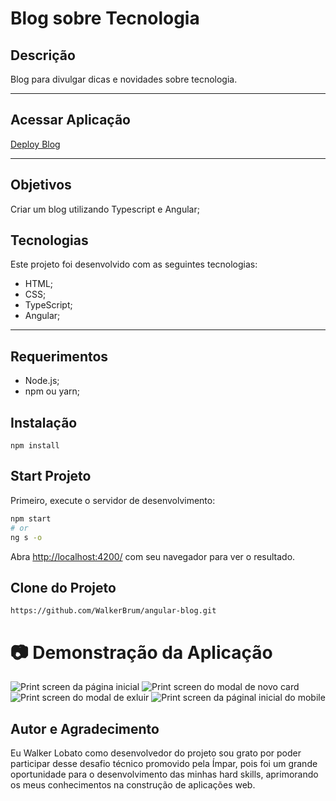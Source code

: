 # **Blog sobre Tecnologia** 

## **Descrição** 
Blog para divulgar dicas e novidades sobre tecnologia. 

<hr>

## **Acessar Aplicação**
[Deploy Blog](https://angular-blog-ashen.vercel.app/)

<hr>

## **Objetivos**
Criar um blog utilizando Typescript e Angular;

## **Tecnologias**
Este projeto foi desenvolvido com as seguintes tecnologias:
- HTML;
- CSS;
- TypeScript;
- Angular;

<hr>

## **Requerimentos**
- Node.js;
- npm ou yarn;

## **Instalação**
`npm install`

## Start Projeto

Primeiro, execute o servidor de desenvolvimento:

```bash
npm start
# or
ng s -o
```

Abra [http://localhost:4200/](http://localhost:4200/) com seu navegador para ver o resultado.

## **Clone do Projeto**
`https://github.com/WalkerBrum/angular-blog.git`

# 📷 Demonstração da Aplicação

<img src="public/images/home-page.png" title="Print screen da página inicial"/>
<img src="public/images/create-card.png" title="Print screen do modal de novo card"/>
<img src="public/images/delete-card.png" title="Print screen do modal de exluir"/>
<img src="public/images/home-page-mobile.png" title="Print screen da páginal inicial do mobile"/>


## **Autor e Agradecimento**
Eu Walker Lobato como desenvolvedor do projeto sou grato por poder participar desse desafio técnico promovido pela Ímpar, pois foi um grande oportunidade para o desenvolvimento das minhas hard skills, aprimorando os meus conhecimentos na construção de aplicações web.
